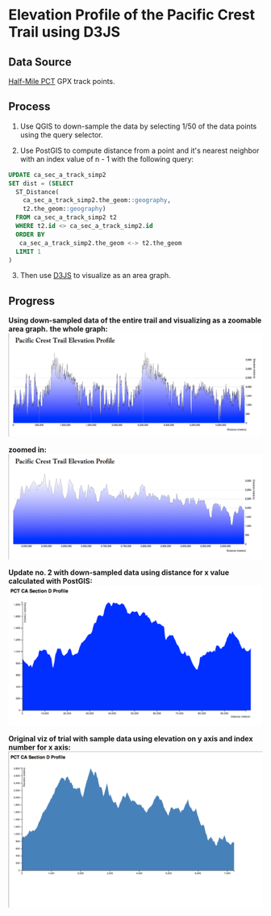Elevation Profile of the Pacific Crest Trail using D3JS
====================

## Data Source
[Half-Mile PCT](http://www.pctmap.net/gps/) GPX track points.

## Process
1. Use QGIS to down-sample the data by selecting 1/50 of the data points using the query selector.

2. Use PostGIS to compute distance from a point and it's nearest neighbor with an index value of n - 1 with the following query: 

```sql
UPDATE ca_sec_a_track_simp2
SET dist = (SELECT
  ST_Distance(
    ca_sec_a_track_simp2.the_geom::geography,
    t2.the_geom::geography)
  FROM ca_sec_a_track_simp2 t2
  WHERE t2.id <> ca_sec_a_track_simp2.id
  ORDER BY 
   ca_sec_a_track_simp2.the_geom <-> t2.the_geom
  LIMIT 1
)
```
3. Then use [D3JS](d3js.org) to visualize as an area graph.

## Progress
**Using down-sampled data of the entire trail and visualizing as a zoomable area graph.** 
**the whole graph:**
![](https://github.com/clhenrick/data-viz-projects/raw/master/04_elevation_profile/images/pct_elev_profile_zoomable.png)

**zoomed in:**
![](https://github.com/clhenrick/data-viz-projects/raw/master/04_elevation_profile/images/pct_elev_profile_zoomable2.png)

**Update no. 2 with down-sampled data using distance for x value calculated with PostGIS:**
![](https://github.com/clhenrick/data-viz-projects/raw/master/04_elevation_profile/images/ca_section_d_profile_using_distance.png)

**Original viz of trial with sample data using elevation on y axis and index number for x axis:**
![](https://github.com/clhenrick/data-viz-projects/raw/master/04_elevation_profile/images/ca_section_d_profile.png)

